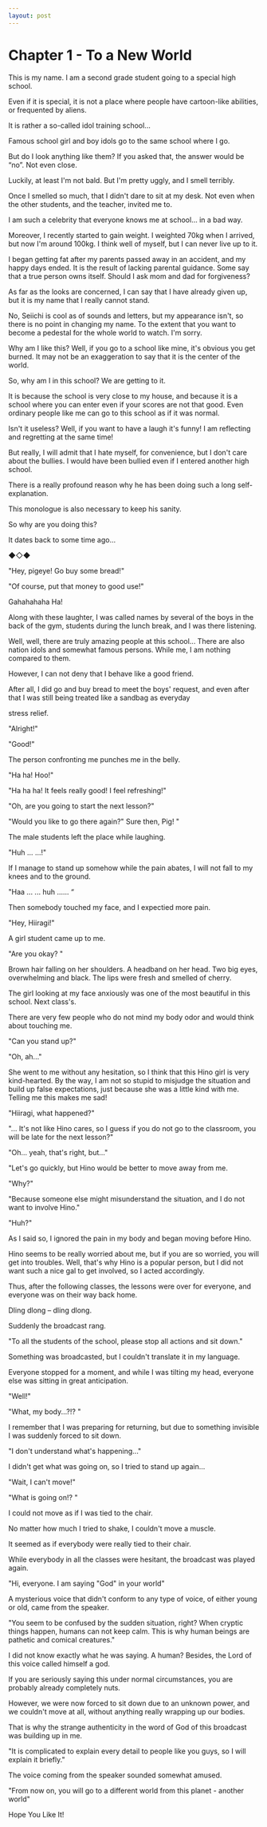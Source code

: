 ```yaml
---
layout: post
---
```

<h1> Chapter 1 - To a New World </h1>
<p>This is my name. I am a second grade student going to a special high school.
<p>Even if it is special, it is not a place where people have cartoon-like abilities, or frequented by aliens.
<p>It is rather a so-called idol training school...
<p>Famous school girl and boy idols go to the same school where I go.
<p>But do I look anything like them? If you asked that, the answer would be “no”. Not even close.
<p>Luckily, at least I'm not bald. But I'm pretty uggly, and I smell terribly.
<p>Once I smelled so much, that I didn't dare to sit at my desk. Not even when the other students, and the teacher, invited me to.
<p>I am such a celebrity that everyone knows me at school... in a bad way.
<p>Moreover, I recently started to gain weight. I weighted 70kg when I arrived, but now I'm around 100kg. I think well of myself, but I can never live up to it.
<p>I began getting fat after my parents passed away in an accident, and my happy days ended. It is the result of lacking parental guidance. Some say that a true person owns itself. Should I ask mom and dad for forgiveness?
<p>As far as the looks are concerned, I can say that I have already given up, but it is my name that I really cannot stand.
<p>No, Seiichi is cool as of sounds and letters, but my appearance isn't, so there is no point in changing my name. To the extent that you want to become a pedestal for the whole world to watch. I'm sorry.
<p>Why am I like this? Well, if you go to a school like mine, it's obvious you get burned. It may not be an exaggeration to say that it is the center of the world.
<p>So, why am I in this school? We are getting to it.
<p>It is because the school is very close to my house, and because it is a school where you can enter even if your scores are not that good. Even ordinary people like me can go to this school as if it was normal.
<p>Isn't it useless? Well, if you want to have a laugh it's funny! I am reflecting and regretting at the same time!
<p>But really, I will admit that I hate myself, for convenience, but I don't care about the bullies. I would have been bullied even if I entered another high school.
<p>There is a really profound reason why he has been doing such a long self-explanation.
<p>This monologue is also necessary to keep his sanity.
<p>So why are you doing this?</p>
<p>It dates back to some time ago...

◆◇◆

<p>"Hey, pigeye! Go buy some bread!"
<p>"Of course, put that money to good use!"
<p>Gahahahaha Ha!
<p>Along with these laughter, I was called names by several of the boys in the back of the gym, students during the lunch break, and I was there listening.
<p>Well, well, there are truly amazing people at this school... There are also nation idols and somewhat famous persons. While me, I am nothing compared to them.
<p>However, I can not deny that I behave like a good friend.
<p>After all, I did go and buy bread to meet the boys' request, and even after that I was still being treated like a sandbag as everyday <p>stress relief.
<p>"Alright!"
<p>"Good!"
<p>The person confronting me punches me in the belly.
<p>"Ha ha! Hoo!"
<p>"Ha ha ha! It feels really good! I feel refreshing!"
<p>"Oh, are you going to start the next lesson?"
<p>"Would you like to go there again?" Sure then, Pig! "
<p>The male students left the place while laughing.
<p>"Huh ... ...!"
<p>If I manage to stand up somehow while the pain abates, I will not fall to my knees and to the ground.
<p>"Haa ... ... huh ...... “

<p>Then somebody touched my face, and I expectied more pain.
<p>"Hey, Hiiragi!"

<p>A girl student came up to me.
<p>"Are you okay? "

<p>Brown hair falling on her shoulders. A headband on her head. Two big eyes, overwhelming and black. The lips were fresh and smelled of cherry.
<p>The girl looking at my face anxiously was one of the most beautiful in this school. Next class's.
<p>There are very few people who do not mind my body odor and would think about touching me.
<p>"Can you stand up?"
<p>"Oh, ah..."

<p>She went to me without any hesitation, so I think that this Hino girl is very kind-hearted.
By the way, I am not so stupid to misjudge the situation and build up false expectations, just because she was a little kind with me. Telling me this makes me sad!
<p>"Hiiragi, what happened?"
<p>"...  It's not like Hino cares, so I guess if you do not go to the classroom, you will be late for the next lesson?"
<p>"Oh... yeah, that's right, but..."

<p>"Let's go quickly, but Hino would be better to move away from me.

<p>"Why?"
<p>"Because someone else might misunderstand the situation, and I do not want to involve Hino."

<p>"Huh?"
<p>As I said so, I ignored the pain in my body and began moving before Hino.
<p>Hino seems to be really worried about me, but if you are so worried, you will get into troubles. Well, that's why Hino is a popular person, but I did not want such a nice gal to get involved, so I acted accordingly.
<p>Thus, after the following classes, the lessons were over for everyone, and everyone was on their way back home.
<p>Dling dlong – dling dlong.
<p>Suddenly the broadcast rang.
<p>"To all the students of the school, please stop all actions and sit down."
<p>Something was broadcasted, but I couldn't translate it in my language.
<p>Everyone stopped for a moment, and while I was tilting my head, everyone else was sitting in great anticipation.
<p>"Well!"

<p>"What, my body...?!? "

<p>I remember that I was preparing for returning, but due to something invisible I was suddenly forced to sit down.
<p>"I don't understand what's happening..."

<p>I didn't get what was going on, so I tried to stand up again...
<p>"Wait, I can't move!"

<p>"What is going on!? "

<p>I could not move as if I was tied to the chair.
<p>No matter how much I tried to shake, I couldn't move a muscle.
<p>It seemed as if everybody were really tied to their chair.
<p>While everybody in all the classes were hesitant, the broadcast was played again.
<p>"Hi, everyone. I am saying "God" in your world"
<p>A mysterious voice that didn't conform to any type of voice, of either young or old, came from the speaker.
<p>"You seem to be confused by the sudden situation, right? When cryptic things happen, humans can not keep calm. This is why human beings are pathetic and comical creatures."
<p>I did not know exactly what he was saying. A human? Besides, the Lord of this voice called himself a god.
<p>If you are seriously saying this under normal circumstances, you are probably already completely nuts.
<p>However, we were now forced to sit down due to an unknown power, and we couldn't move at all, without anything really wrapping up our bodies.
<p>That is why the strange authenticity in the word of God of this broadcast was building up in me.
<p>"It is complicated to explain every detail to people like you guys, so I will explain it briefly."
<p>The voice coming from the speaker sounded somewhat amused.


<p>"From now on, you will go to a different world from this planet - another world"</p>

<p>Hope You Like It!</p>
